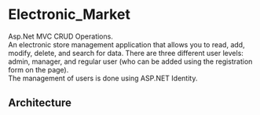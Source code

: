 # Electronic_Market

Asp.Net MVC CRUD Operations.<br>
An electronic store management application that allows you to read, add, modify, delete, and search for data.
There are three different user levels: admin, manager, and regular user (who can be added using the registration form on the page).<br>
The management of users is done using ASP.NET Identity.

## Architecture
